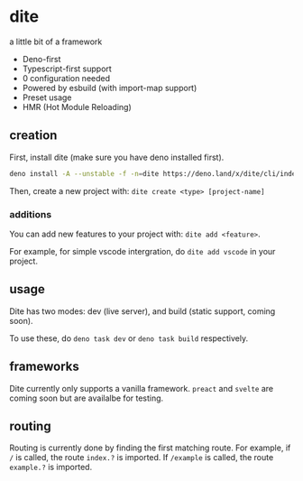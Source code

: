 # dite

a little bit of a framework

- Deno-first
- Typescript-first support
- 0 configuration needed
- Powered by esbuild (with import-map support)
- Preset usage
- HMR (Hot Module Reloading)

## creation

First, install dite (make sure you have deno installed first).

```bash
deno install -A --unstable -f -n=dite https://deno.land/x/dite/cli/index.ts
```

Then, create a new project with: `dite create <type> [project-name]`

### additions

You can add new features to your project with: `dite add <feature>`.

For example, for simple vscode intergration, do `dite add vscode` in your
project.

## usage

Dite has two modes: dev (live server), and build (static support, coming soon).

To use these, do `deno task dev` or `deno task build` respectively.

## frameworks

Dite currently only supports a vanilla framework. `preact` and `svelte` are
coming soon but are availalbe for testing.

## routing

Routing is currently done by finding the first matching route. For example, if
`/` is called, the route `index.?` is imported. If `/example` is called, the
route `example.?` is imported.
